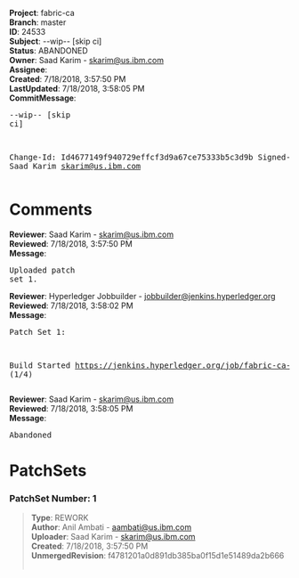 <strong>Project</strong>: fabric-ca<br><strong>Branch</strong>: master<br><strong>ID</strong>: 24533<br><strong>Subject</strong>: --wip-- [skip ci]<br><strong>Status</strong>: ABANDONED<br><strong>Owner</strong>: Saad Karim - skarim@us.ibm.com<br><strong>Assignee</strong>:<br><strong>Created</strong>: 7/18/2018, 3:57:50 PM<br><strong>LastUpdated</strong>: 7/18/2018, 3:58:05 PM<br><strong>CommitMessage</strong>:<br><pre>--wip-- [skip ci]

Change-Id: Id4677149f940729effcf3d9a67ce75333b5c3d9b
Signed-off-by: Saad Karim <skarim@us.ibm.com>
</pre><h1>Comments</h1><strong>Reviewer</strong>: Saad Karim - skarim@us.ibm.com<br><strong>Reviewed</strong>: 7/18/2018, 3:57:50 PM<br><strong>Message</strong>: <pre>Uploaded patch set 1.</pre><strong>Reviewer</strong>: Hyperledger Jobbuilder - jobbuilder@jenkins.hyperledger.org<br><strong>Reviewed</strong>: 7/18/2018, 3:58:02 PM<br><strong>Message</strong>: <pre>Patch Set 1:

Build Started https://jenkins.hyperledger.org/job/fabric-ca-verify-s390x/3371/ (1/4)</pre><strong>Reviewer</strong>: Saad Karim - skarim@us.ibm.com<br><strong>Reviewed</strong>: 7/18/2018, 3:58:05 PM<br><strong>Message</strong>: <pre>Abandoned</pre><h1>PatchSets</h1><h3>PatchSet Number: 1</h3><blockquote><strong>Type</strong>: REWORK<br><strong>Author</strong>: Anil Ambati - aambati@us.ibm.com<br><strong>Uploader</strong>: Saad Karim - skarim@us.ibm.com<br><strong>Created</strong>: 7/18/2018, 3:57:50 PM<br><strong>UnmergedRevision</strong>: f4781201a0d891db385ba0f15d1e51489da2b666<br><br></blockquote>